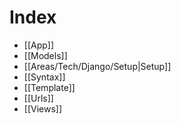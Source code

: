 # Index

- [[App]]
- [[Models]]
- [[Areas/Tech/Django/Setup|Setup]]
- [[Syntax]]
- [[Template]]
- [[Urls]]
- [[Views]]

